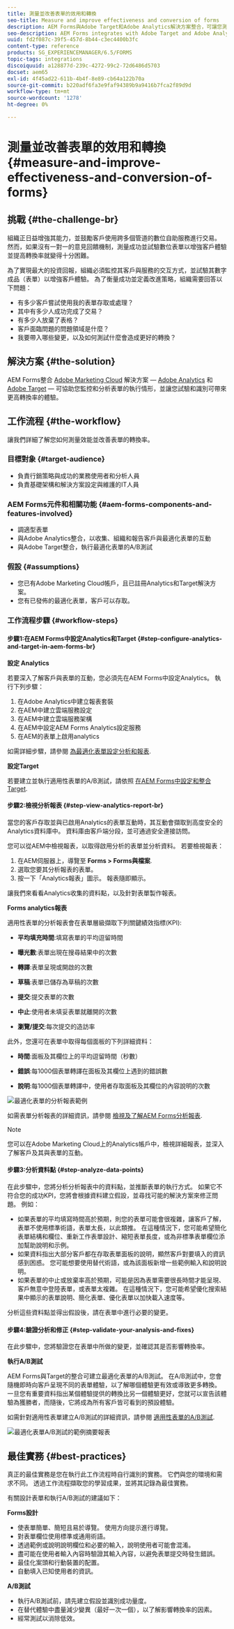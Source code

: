 ```yaml
---
title: 測量並改善表單的效用和轉換
seo-title: Measure and improve effectiveness and conversion of forms
description: AEM Forms與Adobe Target和Adobe Analytics解決方案整合，可讓您測量並改善表單的效能和轉換率。
seo-description: AEM Forms integrates with Adobe Target and Adobe Analytics solutions that allows you to measure and improve the performance and conversion rate of your forms.
uuid: fd2f087c-39f5-457d-8b44-c3ec4400b3fc
content-type: reference
products: SG_EXPERIENCEMANAGER/6.5/FORMS
topic-tags: integrations
discoiquuid: a128877d-239c-4272-99c2-72d6486d5703
docset: aem65
exl-id: 4f45ad22-611b-4b4f-8e89-cb64a122b70a
source-git-commit: b220adf6fa3e9faf94389b9a9416b7fca2f89d9d
workflow-type: tm+mt
source-wordcount: '1278'
ht-degree: 0%

---
```


# 測量並改善表單的效用和轉換{#measure-and-improve-effectiveness-and-conversion-of-forms}

## 挑戰 {#the-challenge-br}

組織正日益增強其能力，並鼓勵客戶使用跨多個管道的數位自助服務進行交易。 然而，如果沒有一對一的意見回饋機制，測量成功並試驗數位表單以增強客戶體驗並提高轉換率就變得十分困難。

為了實現最大的投資回報，組織必須監控其客戶與服務的交互方式，並試驗其數字成品（表單）以增強客戶體驗。 為了衡量成功並定義改進策略，組織需要回答以下問題：

* 有多少客戶嘗試使用我的表單存取或處理？
* 其中有多少人成功完成了交易？
* 有多少人放棄了表格？
* 客戶面臨問題的問題領域是什麼？
* 我要帶入哪些變更，以及如何測試什麼會造成更好的轉換？

## 解決方案 {#the-solution}

AEM Forms整合 [Adobe Marketing Cloud](https://www.adobe.com/marketing-cloud.html) 解決方案 —  [Adobe Analytics](https://www.adobe.com/marketing-cloud/web-analytics.html) 和 [Adobe Target](https://www.adobe.com/marketing-cloud/testing-targeting.html)  — 可協助您監控和分析表單的執行情形，並讓您試驗和識別可帶來更高轉換率的體驗。

## 工作流程 {#the-workflow}

讓我們詳細了解您如何測量效能並改善表單的轉換率。

### 目標對象 {#target-audience}

* 負責行銷策略與成功的業務使用者和分析人員
* 負責基礎架構和解決方案設定與維護的IT人員

### AEM Forms元件和相關功能 {#aem-forms-components-and-features-involved}

* 調適型表單
* 與Adobe Analytics整合，以收集、組織和報告客戶與最適化表單的互動
* 與Adobe Target整合，執行最適化表單的A/B測試

### 假設 {#assumptions}

* 您已有Adobe Marketing Cloud帳戶，且已註冊Analytics和Target解決方案。
* 您有已發佈的最適化表單，客戶可以存取。

### 工作流程步驟 {#workflow-steps}

#### 步驟1:在AEM Forms中設定Analytics和Target  {#step-configure-analytics-and-target-in-aem-forms-br}

**設定 Analytics**

若要深入了解客戶與表單的互動，您必須先在AEM Forms中設定Analytics。 執行下列步驟：

1. 在Adobe Analytics中建立報表套裝
1. 在AEM中建立雲端服務設定
1. 在AEM中建立雲端服務架構
1. 在AEM中設定AEM Forms Analytics設定服務
1. 在AEM的表單上啟用analytics

如需詳細步驟，請參閱 [為最適化表單設定分析和報表](../../forms/using/configure-analytics-forms-documents.md).

**設定Target**

若要建立並執行適用性表單的A/B測試，請依照 [在AEM Forms中設定和整合Target](../../forms/using/ab-testing-adaptive-forms.md#p-set-up-and-integrate-target-in-aem-forms-p).

#### 步驟2:檢視分析報表 {#step-view-analytics-report-br}

當您的客戶存取並與已啟用Analytics的表單互動時，其互動會擷取到高度安全的Analytics資料庫中。 資料庫由客戶端分段，並可通過安全連接訪問。

您可以從AEM中檢視報表，以取得啟用分析的表單並分析資料。 若要檢視報表：

1. 在AEM伺服器上，導覽至 **Forms > Forms與檔案**.
1. 選取您要其分析報表的表單。
1. 按一下「Analytics報表」圖示。 報表隨即顯示。

讓我們來看看Analytics收集的資料點，以及針對表單製作報表。

**Forms analytics報表**

適用性表單的分析報表會在表單層級擷取下列關鍵績效指標(KPI):

* **平均填充時間**:填寫表單的平均逗留時間
* **曝光數**:表單出現在搜尋結果中的次數

* **轉譯**:表單呈現或開啟的次數
* **草稿**:表單已儲存為草稿的次數

* **提交**:提交表單的次數
* **中止**:使用者未填妥表單就離開的次數
* **瀏覽/提交**:每次提交的造訪率

此外，您還可在表單中取得每個面板的下列詳細資料：

* **時間**:面板及其欄位上的平均逗留時間（秒數）

* **錯誤**:每1000個表單轉譯在面板及其欄位上遇到的錯誤數

* **說明**:每1000個表單轉譯中，使用者存取面板及其欄位的內容說明的次數

![最適化表單的分析報表範例](assets/summary-report.png)

如需表單分析報表的詳細資訊，請參閱 [檢視及了解AEM Forms分析報表](../../forms/using/view-understand-aem-forms-analytics-reports.md).

>[!NOTE]
>
>您可以在Adobe Marketing Cloud上的Analytics帳戶中，檢視詳細報表，並深入了解客戶及其與表單的互動。

#### 步驟3:分析資料點 {#step-analyze-data-points}

在此步驟中，您將分析分析報表中的資料點，並推斷表單的執行方式。 如果它不符合您的成功KPI，您將會根據資料建立假設，並尋找可能的解決方案來修正問題。 例如：

* 如果表單的平均填寫時間高於預期，則您的表單可能會很複雜，讓客戶了解，表單不使用標準術語，表單太長，以此類推。 在這種情況下，您可能希望簡化表單結構和欄位、重新工作表單設計、縮短表單長度，或為非標準表單欄位添加幫助說明和示例。
* 如果資料指出大部分客戶都在存取表單面板的說明，顯然客戶對要填入的資訊感到困惑。 您可能想要使用替代術語，或為該面板新增一些範例輸入和說明說明。
* 如果表單的中止或放棄率高於預期，可能是因為表單需要很長時間才能呈現、客戶無意中登陸表單，或表單太複雜。 在這種情況下，您可能希望優化搜索結果中顯示的表單說明、簡化表單、優化表單以加快載入速度等。

分析這些資料點並得出假設後，請在表單中進行必要的變更。

#### 步驟4:驗證分析和修正 {#step-validate-your-analysis-and-fixes}

在此步驟中，您將驗證您在表單中所做的變更，並確認其是否影響轉換率。

**執行A/B測試**

AEM Forms與Target的整合可建立最適化表單的A/B測試。 在A/B測試中，您會隨機即時向客戶呈現不同的表單體驗，以了解哪個體驗更有效或導致更多轉換。 一旦您有重要資料指出某個體驗提供的轉換比另一個體驗更好，您就可以宣告該體驗為獲勝者，而隨後，它將成為所有客戶皆可看到的預設體驗。

如需針對適用性表單建立A/B測試的詳細資訊，請參閱 [適用性表單的A/B測試](../../forms/using/ab-testing-adaptive-forms.md).

![最適化表單A/B測試的範例摘要報表](assets/ab-test-report-4.png)

## 最佳實務 {#best-practices}

真正的最佳實務是您在執行此工作流程時自行識別的實務。 它們與您的環境和需求不同。 透過工作流程擷取您的學習成果，並將其記錄為最佳實務。

有關設計表單和執行A/B測試的建議如下：

**Forms設計**

* 使表單簡單、簡短且易於導覽。 使用方向提示進行導覽。
* 對表單欄位使用標準或通用術語。
* 透過範例或說明說明欄位和必要的輸入，說明使用者可能會混淆。
* 盡可能在使用者輸入內容時驗證其輸入內容，以避免表單提交時發生錯誤。
* 最佳化案頭和行動裝置的配置。
* 自動填入已知使用者的資訊。

**A/B測試**

* 執行A/B測試前，請先建立假設並識別成功量度。
* 在替代體驗中盡量減少變異（最好一次一個），以了解影響轉換率的因素。
* 經常測試以消除低效。
